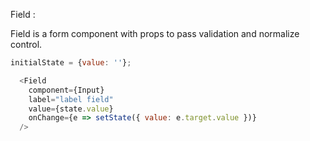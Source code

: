 Field :

  Field is a form component with props to pass validation and normalize control.
  
```js
initialState = {value: ''};

  <Field
    component={Input}
    label="label field"
    value={state.value}
    onChange={e => setState({ value: e.target.value })}
  />
```
